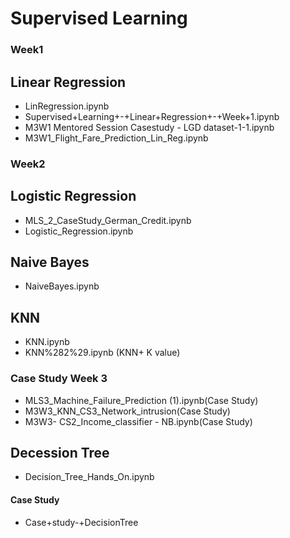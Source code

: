 # Supervised Learning
### Week1
## Linear Regression
- LinRegression.ipynb
- Supervised+Learning+-+Linear+Regression+-+Week+1.ipynb
- M3W1 Mentored Session Casestudy - LGD dataset-1-1.ipynb
- M3W1_Flight_Fare_Prediction_Lin_Reg.ipynb

### Week2
## Logistic Regression
- MLS_2_CaseStudy_German_Credit.ipynb
- Logistic_Regression.ipynb

## Naive Bayes
- NaiveBayes.ipynb
## KNN
- KNN.ipynb
- KNN%282%29.ipynb (KNN+ K value)
### Case Study Week 3
- MLS3_Machine_Failure_Prediction (1).ipynb(Case Study)
- M3W3_KNN_CS3_Network_intrusion(Case Study)
- M3W3- CS2_Income_classifier - NB.ipynb(Case Study)
## Decession Tree
- Decision_Tree_Hands_On.ipynb
#### Case Study
- Case+study-+DecisionTree


